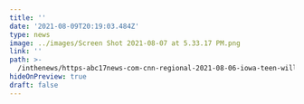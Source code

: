 ```yaml
---
title: ''
date: '2021-08-09T20:19:03.484Z'
type: news
image: ../images/Screen Shot 2021-08-07 at 5.33.17 PM.png
link: ''
path: >-
  /inthenews/https-abc17news-com-cnn-regional-2021-08-06-iowa-teen-will-help-send-feminine-hygiene-products-to-kenya-
hideOnPreview: true
draft: false
---
```

